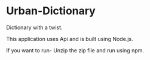 # Urban-Dictionary
Dictionary with a twist.


This application uses Api and is built using Node.js.


If you want to run- Unzip the zip file and run using npm.
